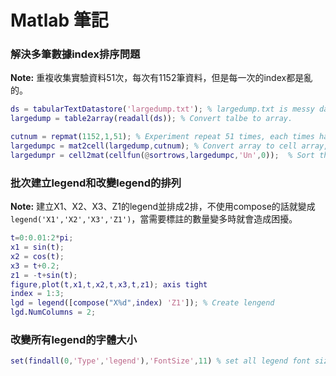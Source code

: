 # Matlab 筆記

### 解決多筆數據index排序問題
**Note:** 重複收集實驗資料51次，每次有1152筆資料，但是每一次的index都是亂的。
```matlab
ds = tabularTextDatastore('largedump.txt'); % largedump.txt is messy data.
largedump = table2array(readall(ds)); % Convert talbe to array.

cutnum = repmat(1152,1,51); % Experiment repeat 51 times, each times has 1152 data.
largedumpc = mat2cell(largedump,cutnum); % Convert array to cell array, each cell has 1152 data.
largedumpr = cell2mat(cellfun(@sortrows,largedumpc,'Un',0));  % Sort the data in the cell.
```

### 批次建立legend和改變legend的排列
**Note:** 建立X1、X2、X3、Z1的legend並排成2排，不使用compose的話就變成```legend('X1','X2','X3','Z1')```，當需要標註的數量變多時就會造成困擾。
```matlab 
t=0:0.01:2*pi;
x1 = sin(t);
x2 = cos(t);
x3 = t+0.2;
z1 = -t+sin(t);
figure,plot(t,x1,t,x2,t,x3,t,z1); axis tight
index = 1:3;
lgd = legend([compose("X%d",index) 'Z1']); % Create lengend
lgd.NumColumns = 2;
```

### 改變所有legend的字體大小
```matlab 
set(findall(0,'Type','legend'),'FontSize',11) % set all legend font size
```


















